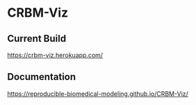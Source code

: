 # CRBM-Viz
## Current Build
https://crbm-viz.herokuapp.com/
## Documentation
https://reproducible-biomedical-modeling.github.io/CRBM-Viz/
